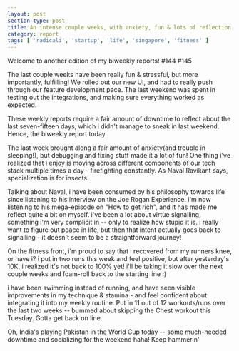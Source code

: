 ```yaml
---
layout: post
section-type: post
title: An intense couple weeks, with anxiety, fun & lots of reflection! | Biweekly Report 144,145
category: report
tags: [ 'radicali', 'startup', 'life', 'singapore', 'fitness' ]
---
```


Welcome to another edition of my biweekly reports! #144 #145

The last couple weeks have been really fun & stressful, but more importantly, fulfilling! We rolled out our new UI, and had to really push through our feature development pace. The last weekend was spent in testing out the integrations, and making sure everything worked as expected. 

These weekly reports require a fair amount of downtime to reflect about the last seven-fifteen days, which i didn't manage to sneak in last weekend. Hence, the biweekly report today. 

The last week brought along a fair amount of anxiety(and trouble in sleeping!), but debugging and fixing stuff made it a lot of fun! One thing i've realized that i enjoy is moving across different components of our tech stack multiple times a day - firefighting constantly. As Naval Ravikant says, specialization is for insects.

Talking about Naval, i have been consumed by his philosophy towards life since listening to his interview on the Joe Rogan Experience. i'm now listening to his mega-episode on "How to get rich", and it has made me reflect quite a bit on myself. i've been a lot about virtue signalling, something i'm very complicit in -- only to realize how stupid it is. i really want to figure out peace in life, but then that intent actually goes back to signalling - it doesn't seem to be a straightforward journey!

On the fitness front, i'm proud to say that i recovered from my runners knee, or have i? i put in two runs this week and feel positive, but after yesterday's 10K, i realized it's not back to 100% yet! i'll be taking it slow over the next couple weeks and foam-roll back to the starting line :) 

i have been swimming instead of running, and have seen visible improvements in my technique & stamina - and feel confident about integrating it into my weekly routine. Put in 11 out of 12 workouts/runs over the last two weeks -- bummed about skipping the Chest workout this Tuesday. Gotta get back on line.

Oh, India's playing Pakistan in the World Cup today -- some much-needed downtime and socializing for the weekend haha! Keep hammerin'